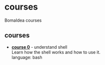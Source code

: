 # courses
BomaIdea courses

## courses

- **[course 0](course0-shell/course0.md)** - understand shell  
Learn how the shell works and how to use it.  
language: bash
